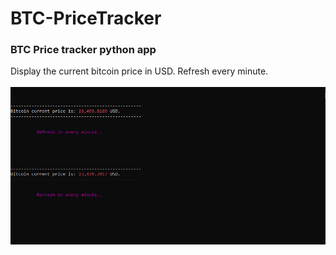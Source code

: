 # BTC-PriceTracker
### BTC Price tracker python app<br>
Display the current bitcoin price in USD. Refresh every minute.<br><br>
![My Image](btc.png)
